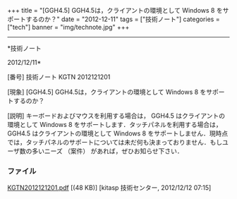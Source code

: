 ﻿+++
title = "[GGH4.5] GGH4.5は，クライアントの環境として Windows 8 をサポートするのか？"
date = "2012-12-11"
tags = ["技術ノート"]
categories = ["tech"]
banner = "img/technote.jpg"
+++

-----------------------------------------------------------------------------------------------------------------------------

*技術ノート

2012/12/11*


[番号]
技術ノート KGTN 2012121201

[現象]
[GGH4.5] GGH4.5は，クライアントの環境として Windows 8
をサポートするのか？

[説明]
キーボードおよびマウスを利用する場合は， GGH4.5
はクライアントの環境として Windows 8
をサポートします．タッチパネルを利用する場合は，GGH4.5
はクライアントの環境として Windows 8
をサポートしません．現時点では，タッチパネルのサポートについては未だ何も決まっておりません．もしユーザ数の多いニーズ
（案件） があれば，ぜひお知らせ下さい．


### ファイル

 
 


[KGTN2012121201.pdf](http://techreport.kitasp.net/attachments/download/1153/KGTN2012121201.pdf)
 [(48 KB)] [kitasp 技術センター, 2012/12/12
07:15]


 


 

